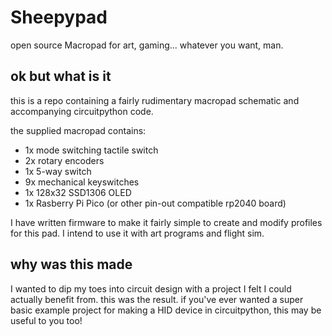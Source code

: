 # Sheepypad
open source Macropad for art, gaming... whatever you want, man.


## ok but what is it 
this is a repo containing a fairly rudimentary macropad schematic and accompanying circuitpython code. 

the supplied macropad contains:
- 1x mode switching tactile switch
- 2x rotary encoders
- 1x 5-way switch
- 9x mechanical keyswitches
- 1x 128x32 SSD1306 OLED
- 1x Rasberry Pi Pico (or other pin-out compatible rp2040 board) 

I have written firmware to make it fairly simple to create and modify profiles for this pad. 
I intend to use it with art programs and flight sim.


## why was this made
I wanted to dip my toes into circuit design with a project I felt I could actually benefit from. this was the result. 
if you've ever wanted a super basic example project for making a HID device in circuitpython, this may be useful to you too!
